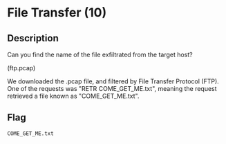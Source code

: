 # File Transfer (10)

## Description

Can you find the name of the file exfiltrated from the target host?

(ftp.pcap)

We downloaded the .pcap file, and filtered by File Transfer Protocol (FTP). One of the requests was "RETR COME_GET_ME.txt", meaning the request retrieved a file known as "COME_GET_ME.txt".

## Flag
```
COME_GET_ME.txt
```